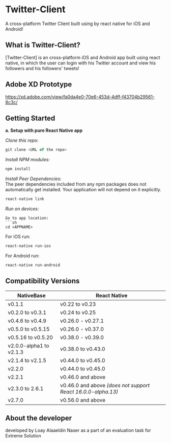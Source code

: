 # Twitter-Client


A cross-platform Twitter Client built using by react native for iOS and Android!


## What is Twitter-Client?
[Twitter-Client] is an cross-platform iOS and Android app built using react native, in which the user can login with his Twitter account and view his followers and his followers' tweets!

## Adobe XD Prototype

https://xd.adobe.com/view/fa0da4e0-70e6-453d-4dff-f43704b29561-8c3c/


## Getting Started

**a. Setup with pure React Native app**

*Clone this repo:*
```js
git clone <URL of the repo>
```
*Install NPM modules:*
```js
npm install
```
*Install Peer Dependencies:*<br />
The peer dependencies included from any npm packages does not automatically get installed. Your application will not depend on it explicitly.

```js
react-native link
```
*Run on devices:*<br />
```
Go to app location:
```sh
cd <APPNAME>
```
For iOS run:
```sh
react-native run-ios
```
For Android run:
```sh
react-native run-android
```


## Compatibility Versions

| NativeBase   |      React Native      |
|----------|-------------|
| v0.1.1	| v0.22 to v0.23 |
| v0.2.0 to v0.3.1 | v0.24 to v0.25 |
| v0.4.6 to v0.4.9 | v0.26.0 - v0.27.1 |
| v0.5.0 to v0.5.15 | v0.26.0 - v0.37.0 |
| v0.5.16 to v0.5.20 | v0.38.0 - v0.39.0 |
| v2.0.0-alpha1 to v2.1.3 | v0.38.0 to v0.43.0 |
| v2.1.4 to v2.1.5 | v0.44.0 to v0.45.0 |
| v2.2.0 | v0.44.0 to v0.45.0 |
| v2.2.1 | v0.46.0 and above |
| v2.3.0 to 2.6.1 | v0.46.0 and above *(does not support React 16.0.0-alpha.13)*|
| v2.7.0 | v0.56.0 and above |


## About the developer

developed by Loay Alaaeldin Naser as a part of an evaluation task for Extreme Solution

